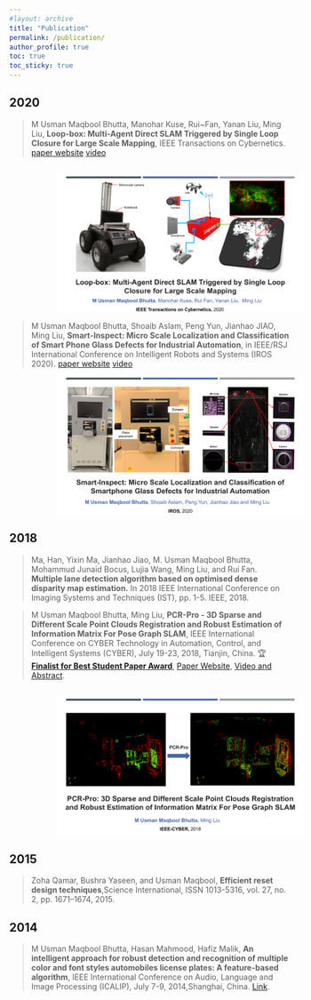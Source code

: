 ```yaml
---
#layout: archive
title: "Publication"
permalink: /publication/
author_profile: true
toc: true
toc_sticky: true
---
```

## 2020
<!--- 
-->
> M Usman Maqbool Bhutta, Manohar Kuse, Rui~Fan, Yanan Liu, Ming Liu, **Loop-box: Multi-Agent Direct SLAM Triggered by Single Loop Closure for Large Scale Mapping**, IEEE Transactions on Cybernetics. [paper website](https://usmanmaqbool.github.io/loop-box) [video](https://www.youtube.com/watch?v=AatjVz5ysV8)
<br>
<img src="/assets/images/publication/cover-loop-box.png" style="height: 250px;display: block; margin-left: 17%;" alt="Loop-box"  > 

> M Usman Maqbool Bhutta, Shoaib Aslam, Peng Yun, Jianhao JIAO, Ming Liu, **Smart-Inspect: Micro Scale Localization and Classification of Smart Phone Glass Defects for Industrial Automation**, in IEEE/RSJ International Conference on Intelligent Robots and Systems (IROS 2020). [paper website](https://usmanmaqbool.github.io/smart-inspect) [video](https://www.youtube.com/watch?v=lYuSfzzmRS0)<br>
<img src="/assets/images/publication/cover-smart-inspect.png" style="height: 250px;display: block; margin-left: 17%;" alt="Smart-Inspect"  > 

## 2018
> Ma, Han, Yixin Ma, Jianhao Jiao, M. Usman Maqbool Bhutta, Mohammud Junaid Bocus, Lujia Wang, Ming Liu, and Rui Fan. **Multiple lane detection algorithm based on optimised dense disparity map estimation.** In 2018 IEEE International Conference on Imaging Systems and Techniques (IST), pp. 1-5. IEEE, 2018.

> M Usman Maqbool Bhutta, Ming Liu, **PCR-Pro - 3D Sparse and Different Scale Point Clouds Registration and Robust Estimation of Information Matrix For Pose Graph SLAM**, IEEE International Conference on CYBER Technology in Automation, Control, and Intelligent Systems (CYBER), July 19-23, 2018, Tianjin, China. :trophy: [**Finalist for Best Student Paper Award**](http://usmanmaqbool.github.io/conference/ieee/usman-maqbool-bhutta-ieee-cyber-2018-tianjin/), [Paper Website](https://sites.google.com/view/pcr-pro), [Video and Abstract](https://usmanmaqbool.github.io/conference-paper/publication/usman-maqbool-bhutta-cyber-paper/).
<br>
<img src="/assets/images/cyber18/cover.png" style="height: 250px;display: block; margin-left: 17%;" alt="PCR-pro"  > 

## 2015
> Zoha Qamar, Bushra Yaseen, and Usman Maqbool, **Efficient reset design techniques**,Science International, ISSN 1013-5316, vol. 27, no. 2, pp. 1671–1674, 2015.

## 2014
> M Usman Maqbool Bhutta, Hasan Mahmood, Hafiz Malik, **An intelligent approach for robust detection and recognition of multiple color and font styles automobiles license plates: A feature-based algorithm**, IEEE International Conference on Audio, Language and Image Processing (ICALIP), July 7-9, 2014,Shanghai, China. [Link](https://ieeexplore.ieee.org/document/7009936/).
